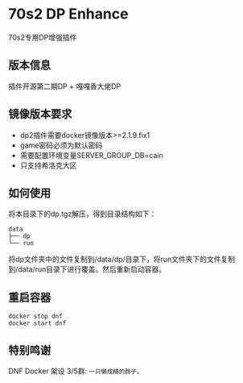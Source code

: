 # 70s2 DP Enhance

70s2专用DP增强插件

## 版本信息
插件开源第二期DP + 嘎嘎香大佬DP

## 镜像版本要求

* dp2插件需要docker镜像版本>=2.1.9.fix1
* game密码必须为默认密码
* 需要配置环境变量SERVER_GROUP_DB=cain
* 只支持希洛克大区

## 如何使用
将本目录下的dp.tgz解压，得到目录结构如下：
```shell
data
├── dp
└── run
```
将dp文件夹中的文件复制到/data/dp/目录下，将run文件夹下的文件复制到/data/run目录下进行覆盖。然后重新启动容器。

## 重启容器
```shell
docker stop dnf
docker start dnf
```

## 特别鸣谢

DNF Docker 架设 3/5群: `一只懒成精的胖子。`
